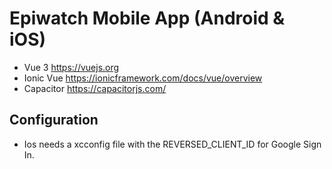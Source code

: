 # Epiwatch Mobile App (Android & iOS)

- Vue 3 https://vuejs.org
- Ionic Vue https://ionicframework.com/docs/vue/overview
- Capacitor https://capacitorjs.com/

## Configuration
 - Ios needs a xcconfig file with the REVERSED_CLIENT_ID for Google Sign In.